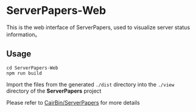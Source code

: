 # ServerPapers-Web

This is the web interface of ServerPapers, used to visualize server status information。

## Usage

```shell
cd ServerPapers-Web
npm run build
```

Import the files from the generated `./dist` directory into the `./view` directory of the **ServerPapers** project

Please refer to [CairBin/ServerPapers](https://github.com/CairBin/ServerPapers) for more details

